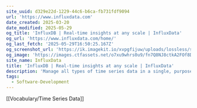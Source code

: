 ```yaml
---
site_uuid: d329e22d-1229-44c6-b6ca-fb731fdf9094
url: 'https://www.influxdata.com'
date_created: 2025-03-20
date_modified: 2025-05-29
og_title: 'InfluxDB | Real-time insights at any scale | InfluxData'
og_url: 'https://www.influxdata.com/home/'
og_last_fetch: '2025-05-29T16:50:25.167Z'
og_screenshot_url: 'https://ik.imagekit.io/xvpgfijuw/uploads/lossless/screenshots/20250529_InfluxDB_og_screenshot.jpeg'
og_image: 'https://images.ctfassets.net/o7xu9whrs0u9/fn7Q8NJ8ctkA2FOf8DPjW/e565b64e317d8a344c74faba3801330f/OG_It_s_About_Time.png'
site_name: InfluxData
title: 'InfluxDB | Real-time insights at any scale | InfluxData'
description: 'Manage all types of time series data in a single, purpose-built database. Optimized for speed in any environment in the cloud, on-premises, or at the edge.'
tags:
  - Software-Development
---
```


[[Vocabulary/Time Series Data]]